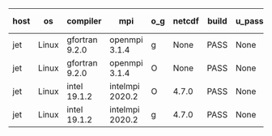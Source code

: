

| host     | os       | compiler                              | mpi                      | o_g        | netcdf        | build       | u_pass          | u_fail          | s_pass            | s_fail            | e_pass             | e_fail             | nuopc_pass       | nuopc_fail       | artifacts link          |
|----------|----------|---------------------------------------|--------------------------|------------|---------------|-------------|-----------------|-----------------|-------------------|-------------------|--------------------|--------------------|------------------|------------------|-------------------------|
| jet | Linux | gfortran 9.2.0 | openmpi 3.1.4  | g | None  | PASS | None | None | None | None | None | None | None | None | <a href="https://github.com/esmf-org/esmf-test-artifacts/tree/e81ecd354c1f2c1ce145986877eda058445e75a8/develop/gfortran/9.2.0/g/openmpi/3.1.4" target="_blank">e81ecd3</a> | 
| jet | Linux | gfortran 9.2.0 | openmpi 3.1.4  | O | None  | PASS | None | None | None | None | None | None | None | None | <a href="https://github.com/esmf-org/esmf-test-artifacts/tree/28983f4a1ff983907bda8871f7ca40e4f5011266/develop/gfortran/9.2.0/O/openmpi/3.1.4" target="_blank">28983f4</a> | 
| jet | Linux | intel 19.1.2 | intelmpi 2020.2  | O | 4.7.0  | PASS | None | None | None | None | None | None | None | None | <a href="https://github.com/esmf-org/esmf-test-artifacts/tree/8990b9953558bec19615a7049cbb10209775aff0/develop/intel/19.1.2/O/intelmpi/2020.2" target="_blank">8990b99</a> | 
| jet | Linux | intel 19.1.2 | intelmpi 2020.2  | g | 4.7.0  | PASS | None | None | None | None | None | None | None | None | <a href="https://github.com/esmf-org/esmf-test-artifacts/tree/384c5c8949e53c3de447cb574692e2a3281d9698/develop/intel/19.1.2/g/intelmpi/2020.2" target="_blank">384c5c8</a> | 
